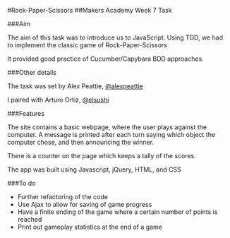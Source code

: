 #Rock-Paper-Scissors 
##Makers Academy Week 7 Task


###Aim

The aim of this task was to introduce us to JavaScript. Using TDD, we had to implement the classic game of Rock-Paper-Scissors

It provided good practice of Cucumber/Capybara BDD approaches.

###Other details

The task was set by Alex Peattie, [@alexpeattie](http://www.github.com/alexpeattie)

I paired with Arturo Ortiz, [@elsushi](http://www.github.com/elsushi)


###Features

The site contains a basic webpage, where the user plays against the computer. A message is printed after each turn saying which object the computer chose, and then announcing the winner.

There is a counter on the page which keeps a tally of the scores.

The app was built using Javascript, jQuery, HTML, and CSS

###To do


* Further refactoring of the code
* Use Ajax to allow for saving of game progress
* Have a finite ending of the game where a certain number of points is reached
* Print out gameplay statistics at the end of a game
